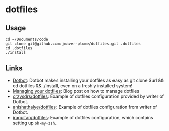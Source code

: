 # dotfiles

## Usage

```
cd ~/Documents/code
git clone git@github.com:jmaver-plume/dotfiles.git .dotfiles
cd .dotfiles
./install
```

## Links

* [Dotbot](https://github.com/anishathalye/dotbot): Dotbot makes installing your dotfiles as easy as git clone $url && cd dotfiles && ./install, even on a freshly installed system!
* [Managing your dotfiles](https://www.anishathalye.com/2014/08/03/managing-your-dotfiles/): Blog post on how to manage dotfiles
* [crzysdrs/dotfiles](https://github.com/crzysdrs/dotfiles): Example of dotfiles configuration provided by writer of Dotbot.
* [anishathalye/dotfiles](https://github.com/anishathalye/dotfiles): Example of dotfiles configuration from writer of Dotbot.
* [iraquitan/dotfiles](https://github.com/iraquitan/iraquitan-dotfiles): Example of dotfiles configuration, which contains setting up `oh-my-zsh`.
